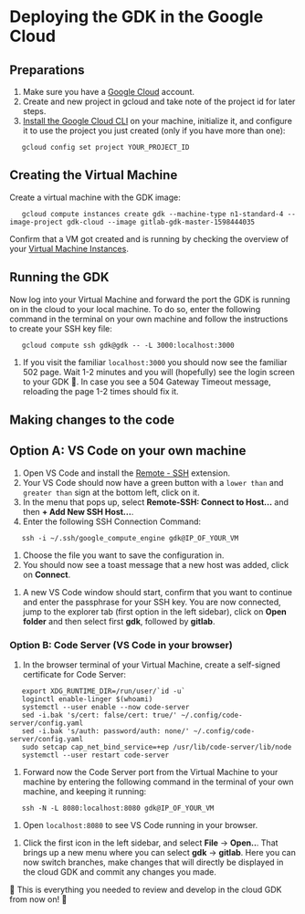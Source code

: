 # Deploying the GDK in the Google Cloud

## Preparations

1. Make sure you have a [Google Cloud](console.cloud.google.com/) account.
1. Create and new project in gcloud and take note of the project id for later steps.
1. [Install the Google Cloud CLI](https://cloud.google.com/sdk/docs/quickstart-macos) on your machine, initialize it, and configure it to use the project you just created (only if you have more than one):

```shell
   gcloud config set project YOUR_PROJECT_ID
```

## Creating the Virtual Machine

Create a virtual machine with the GDK image: 

```shell
   gcloud compute instances create gdk --machine-type n1-standard-4 --image-project gdk-cloud --image gitlab-gdk-master-1598444035
```

Confirm that a VM got created and is running by checking the overview of your [Virtual Machine Instances](https://console.cloud.google.com/compute/instances).

## Running the GDK

Now log into your Virtual Machine and forward the port the GDK is running on in the cloud to your local machine. To do so, enter the following command in the terminal on your own machine and follow the instructions to create your SSH key file:

```shell
   gcloud compute ssh gdk@gdk -- -L 3000:localhost:3000
```

1. If you visit the familiar `localhost:3000` you should now see the familiar 502 page. Wait 1-2 minutes and you will (hopefully) see the login screen to your GDK 🎉. In case you see a 504 Gateway Timeout message, reloading the page 1-2 times should fix it.

## Making changes to the code 

## Option A: VS Code on your own machine

1. Open VS Code and install the [Remote - SSH](https://marketplace.visualstudio.com/items?itemName=ms-vscode-remote.remote-ssh) extension. 
1. Your VS Code should now have a green button with a `lower than` and `greater than` sign at the bottom left, click on it.
1. In the menu that pops up, select **Remote-SSH: Connect to Host...** and then **+ Add New SSH Host...**.
1. Enter the following SSH Connection Command:

```shell
   ssh -i ~/.ssh/google_compute_engine gdk@IP_OF_YOUR_VM
```

1. Choose the file you want to save the configuration in.
1. You should now see a toast message that a new host was added, click on **Connect**.
<!-- markdownlint-disable MD044 -->
1. A new VS Code window should start, confirm that you want to continue and enter the passphrase for your SSH key. You are now connected, jump to the explorer tab (first option in the left sidebar), click on **Open folder** and then select first **gdk**, followed by **gitlab**.
<!-- markdownlint-enable MD044 -->

### Option B: Code Server (VS Code in your browser)

1. In the browser terminal of your Virtual Machine, create a self-signed certificate for Code Server:

```shell
   export XDG_RUNTIME_DIR=/run/user/`id -u`
   loginctl enable-linger $(whoami)
   systemctl --user enable --now code-server
   sed -i.bak 's/cert: false/cert: true/' ~/.config/code-server/config.yaml
   sed -i.bak 's/auth: password/auth: none/' ~/.config/code-server/config.yaml
   sudo setcap cap_net_bind_service=+ep /usr/lib/code-server/lib/node
   systemctl --user restart code-server
```

1. Forward now the Code Server port from the Virtual Machine to your machine by entering the following command in the terminal of your own machine, and keeping it running:

```shell
   ssh -N -L 8080:localhost:8080 gdk@IP_OF_YOUR_VM
```

1. Open `localhost:8080` to see VS Code running in your browser.
<!-- markdownlint-disable MD044 -->
1. Click the first icon in the left sidebar, and select **File** -> **Open..**. That brings up a new menu where you can select **gdk** -> **gitlab**. Here you can now switch branches, make changes that will directly be displayed in the cloud GDK and commit any changes you made.
<!-- markdownlint-enable MD044 -->

🎉 This is everything you needed to review and develop in the cloud GDK from now on! 🦊

